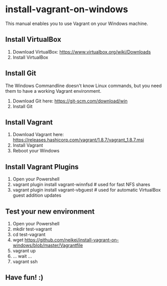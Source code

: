 # install-vagrant-on-windows
This manual enables you to use Vagrant on your Windows machine.

## Install VirtualBox
1. Download VirtualBox: https://www.virtualbox.org/wiki/Downloads
2. Install VirtualBox

## Install Git
The Windows Commandline doesn't know Linux commands, but you need them to have a working Vagrant environment.

1. Download Git here: https://git-scm.com/download/win
2. Install Git

## Install Vagrant
1. Download Vagrant here: https://releases.hashicorp.com/vagrant/1.8.7/vagrant_1.8.7.msi
2. Install Vagrant
3. Reboot your Windows

## Install Vagrant Plugins
1. Open your Powershell
2. vagrant plugin install vagrant-winnfsd # used for fast NFS shares
3. vagrant plugin install vagrant-vbguest # used for automatic VirtualBox guest addition updates

## Test your new environment
1. Open your Powershell
2. mkdir test-vagrant
3. cd test-vagrant
4. wget https://github.com/neikei/install-vagrant-on-windows/blob/master/Vagrantfile
5. vagrant up
6. ... wait ...
7. vagrant ssh

## Have fun! :)
